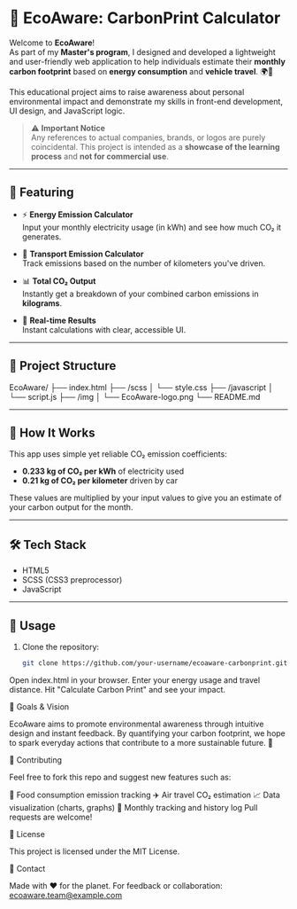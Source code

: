 # 🌱 EcoAware: CarbonPrint Calculator

Welcome to **EcoAware**!  
As part of my **Master's program**, I designed and developed a lightweight and user-friendly web application to help individuals estimate their **monthly carbon footprint** based on **energy consumption** and **vehicle travel**. 🌍💨

This educational project aims to raise awareness about personal environmental impact and demonstrate my skills in front-end development, UI design, and JavaScript logic.

> ⚠️ **Important Notice**  
> Any references to actual companies, brands, or logos are purely coincidental. This project is intended as a **showcase of the learning process** and **not for commercial use**.

---

## 🚀 Featuring

- ⚡ **Energy Emission Calculator**  
  Input your monthly electricity usage (in kWh) and see how much CO₂ it generates.

- 🚗 **Transport Emission Calculator**  
  Track emissions based on the number of kilometers you've driven.

- 📊 **Total CO₂ Output**  
  Instantly get a breakdown of your combined carbon emissions in **kilograms**.

- 🎯 **Real-time Results**  
  Instant calculations with clear, accessible UI.

---

## 📂 Project Structure

EcoAware/
├── index.html
├── /scss
│ └── style.css
├── /javascript
│ └── script.js
├── /img
│ └── EcoAware-logo.png
└── README.md


---

## 🧠 How It Works

This app uses simple yet reliable CO₂ emission coefficients:

- **0.233 kg of CO₂ per kWh** of electricity used
- **0.21 kg of CO₂ per kilometer** driven by car

These values are multiplied by your input values to give you an estimate of your carbon output for the month.

---

## 🛠️ Tech Stack

- HTML5  
- SCSS (CSS3 preprocessor)  
- JavaScript  

---

## 🧪 Usage

1. Clone the repository:
   ```bash
   git clone https://github.com/your-username/ecoaware-carbonprint.git
Open index.html in your browser.
Enter your energy usage and travel distance.
Hit "Calculate Carbon Print" and see your impact.

🎯 Goals & Vision

EcoAware aims to promote environmental awareness through intuitive design and instant feedback. By quantifying your carbon footprint, we hope to spark everyday actions that contribute to a more sustainable future. 🌳

🤝 Contributing

Feel free to fork this repo and suggest new features such as:

🥩 Food consumption emission tracking
✈️ Air travel CO₂ estimation
📈 Data visualization (charts, graphs)
🧾 Monthly tracking and history log
Pull requests are welcome!

📄 License

This project is licensed under the MIT License.

💬 Contact

Made with ❤️ for the planet.
For feedback or collaboration: ecoaware.team@example.com
